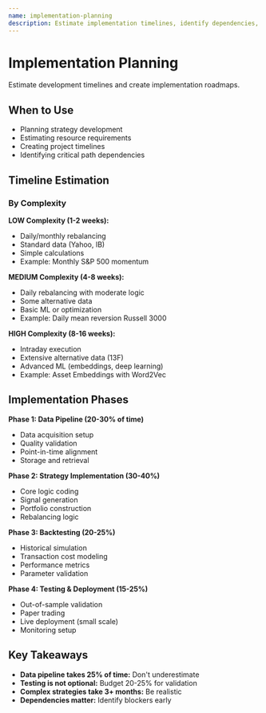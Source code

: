 ```yaml
---
name: implementation-planning
description: Estimate implementation timelines, identify dependencies, and create phased development plans for trading strategies. Use when planning strategy development.
---
```


# Implementation Planning

Estimate development timelines and create implementation roadmaps.

## When to Use

- Planning strategy development
- Estimating resource requirements
- Creating project timelines
- Identifying critical path dependencies

## Timeline Estimation

### By Complexity

**LOW Complexity (1-2 weeks):**
- Daily/monthly rebalancing
- Standard data (Yahoo, IB)
- Simple calculations
- Example: Monthly S&P 500 momentum

**MEDIUM Complexity (4-8 weeks):**
- Daily rebalancing with moderate logic
- Some alternative data
- Basic ML or optimization
- Example: Daily mean reversion Russell 3000

**HIGH Complexity (8-16 weeks):**
- Intraday execution
- Extensive alternative data (13F)
- Advanced ML (embeddings, deep learning)
- Example: Asset Embeddings with Word2Vec

## Implementation Phases

**Phase 1: Data Pipeline (20-30% of time)**
- Data acquisition setup
- Quality validation
- Point-in-time alignment
- Storage and retrieval

**Phase 2: Strategy Implementation (30-40%)**
- Core logic coding
- Signal generation
- Portfolio construction
- Rebalancing logic

**Phase 3: Backtesting (20-25%)**
- Historical simulation
- Transaction cost modeling
- Performance metrics
- Parameter validation

**Phase 4: Testing & Deployment (15-25%)**
- Out-of-sample validation
- Paper trading
- Live deployment (small scale)
- Monitoring setup

## Key Takeaways

- **Data pipeline takes 25% of time:** Don't underestimate
- **Testing is not optional:** Budget 20-25% for validation
- **Complex strategies take 3+ months:** Be realistic
- **Dependencies matter:** Identify blockers early
